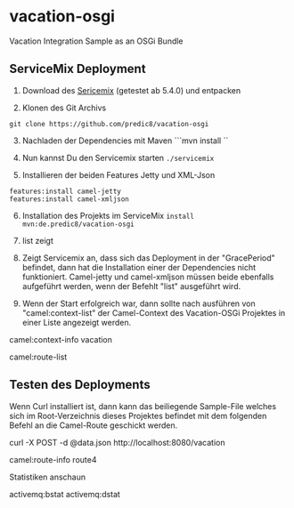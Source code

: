 # vacation-osgi
Vacation Integration Sample as an OSGi Bundle

## ServiceMix Deployment

1. Download des <a href="http://example.com/">Sericemix</a> (getestet ab 5.4.0) und entpacken

2. Klonen des Git Archivs
  ```
  git clone https://github.com/predic8/vacation-osgi
  ```
3. Nachladen der Dependencies mit Maven
  ```mvn install ``

4. Nun kannst Du den Servicemix starten
  ```./servicemix```

5. Installieren der beiden Features Jetty und XML-Json
  ```
  features:install camel-jetty
  features:install camel-xmljson 
  ```
6. Installation des Projekts im ServiceMix
  ```install mvn:de.predic8/vacation-osgi```

7. list zeigt
8. Zeigt Servicemix an, dass sich das Deployment in der "GracePeriod" befindet, dann hat die Installation einer der Dependencies nicht funktioniert. Camel-jetty und camel-xmljson müssen beide ebenfalls aufgeführt werden, wenn der Befehlt "list" ausgeführt wird.
9. Wenn der Start erfolgreich war, dann sollte nach ausführen von "camel:context-list" der Camel-Context des Vacation-OSGi Projektes in einer Liste angezeigt werden.


camel:context-info vacation 

camel:route-list 

## Testen des Deployments
Wenn Curl installiert ist, dann kann das beiliegende Sample-File welches sich im Root-Verzeichnis dieses Projektes befindet mit dem folgenden Befehl an die Camel-Route geschickt werden.

curl -X POST -d @data.json http://localhost:8080/vacation

camel:route-info  route4 

Statistiken anschaun

activemq:bstat 
activemq:dstat 

